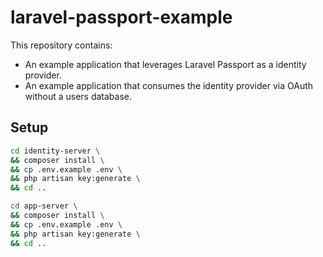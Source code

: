 # laravel-passport-example

This repository contains:
- An example application that leverages Laravel Passport as a identity provider.
- An example application that consumes the identity provider via OAuth without a users database.

## Setup

```bash
cd identity-server \
&& composer install \
&& cp .env.example .env \
&& php artisan key:generate \
&& cd ..
```

```bash
cd app-server \
&& composer install \
&& cp .env.example .env \
&& php artisan key:generate \
&& cd ..
```
